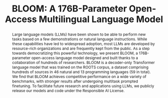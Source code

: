 ---
title: "BLOOM: A 176B-Parameter Open-Access Multilingual Language Model"
authors:
  - BigScience Workshop
year: 2022
status: "preprint"
venue: "arXiv"
tags:
  - llm
  - multi-lingual
  - foundation model
links:
  - type: PDF
    url: https://arxiv.org/abs/2211.05100
  - type: Website
    url: https://bigscience.huggingface.co/blog/bloom
abstract: "Large language models (LLMs) have been shown to be able to perform new tasks based on a few demonstrations or natural language instructions. While these capabilities have led to widespread adoption, most LLMs are developed by resource-rich organizations and are frequently kept from the public. As a step towards democratizing this powerful technology, we present BLOOM, a 176B-parameter open-access language model designed and built thanks to a collaboration of hundreds of researchers. BLOOM is a decoder-only Transformer language model that was trained on the ROOTS corpus, a dataset comprising hundreds of sources in 46 natural and 13 programming languages (59 in total). We find that BLOOM achieves competitive performance on a wide variety of benchmarks, with stronger results after undergoing multitask prompted finetuning. To facilitate future research and applications using LLMs, we publicly release our models and code under the Responsible AI License."
---